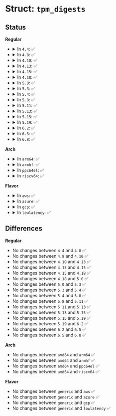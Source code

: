 # Struct: <code>tpm_digests</code>

## Status
<b>Regular</b>
<ul>
<li>
<details>
<summary>In <code>4.4</code>: ✅</summary>

```c
struct tpm_digests {
    unsigned char encauth[20];
    unsigned char pubauth[20];
    unsigned char xorwork[40];
    unsigned char xorhash[20];
    unsigned char nonceodd[20];
};
```
</details>
</li>
<li>
<details>
<summary>In <code>4.8</code>: ✅</summary>

```c
struct tpm_digests {
    unsigned char encauth[20];
    unsigned char pubauth[20];
    unsigned char xorwork[40];
    unsigned char xorhash[20];
    unsigned char nonceodd[20];
};
```
</details>
</li>
<li>
<details>
<summary>In <code>4.10</code>: ✅</summary>

```c
struct tpm_digests {
    unsigned char encauth[20];
    unsigned char pubauth[20];
    unsigned char xorwork[40];
    unsigned char xorhash[20];
    unsigned char nonceodd[20];
};
```
</details>
</li>
<li>
<details>
<summary>In <code>4.13</code>: ✅</summary>

```c
struct tpm_digests {
    unsigned char encauth[20];
    unsigned char pubauth[20];
    unsigned char xorwork[40];
    unsigned char xorhash[20];
    unsigned char nonceodd[20];
};
```
</details>
</li>
<li>
<details>
<summary>In <code>4.15</code>: ✅</summary>

```c
struct tpm_digests {
    unsigned char encauth[20];
    unsigned char pubauth[20];
    unsigned char xorwork[40];
    unsigned char xorhash[20];
    unsigned char nonceodd[20];
};
```
</details>
</li>
<li>
<details>
<summary>In <code>4.18</code>: ✅</summary>

```c
struct tpm_digests {
    unsigned char encauth[20];
    unsigned char pubauth[20];
    unsigned char xorwork[40];
    unsigned char xorhash[20];
    unsigned char nonceodd[20];
};
```
</details>
</li>
<li>
<details>
<summary>In <code>5.0</code>: ✅</summary>

```c
struct tpm_digests {
    unsigned char encauth[20];
    unsigned char pubauth[20];
    unsigned char xorwork[40];
    unsigned char xorhash[20];
    unsigned char nonceodd[20];
};
```
</details>
</li>
<li>
<details>
<summary>In <code>5.3</code>: ✅</summary>

```c
struct tpm_digests {
    unsigned char encauth[20];
    unsigned char pubauth[20];
    unsigned char xorwork[40];
    unsigned char xorhash[20];
    unsigned char nonceodd[20];
};
```
</details>
</li>
<li>
<details>
<summary>In <code>5.4</code>: ✅</summary>

```c
struct tpm_digests {
    unsigned char encauth[20];
    unsigned char pubauth[20];
    unsigned char xorwork[40];
    unsigned char xorhash[20];
    unsigned char nonceodd[20];
};
```
</details>
</li>
<li>
<details>
<summary>In <code>5.8</code>: ✅</summary>

```c
struct tpm_digests {
    unsigned char encauth[20];
    unsigned char pubauth[20];
    unsigned char xorwork[40];
    unsigned char xorhash[20];
    unsigned char nonceodd[20];
};
```
</details>
</li>
<li>
<details>
<summary>In <code>5.11</code>: ✅</summary>

```c
struct tpm_digests {
    unsigned char encauth[20];
    unsigned char pubauth[20];
    unsigned char xorwork[40];
    unsigned char xorhash[20];
    unsigned char nonceodd[20];
};
```
</details>
</li>
<li>
<details>
<summary>In <code>5.13</code>: ✅</summary>

```c
struct tpm_digests {
    unsigned char encauth[20];
    unsigned char pubauth[20];
    unsigned char xorwork[40];
    unsigned char xorhash[20];
    unsigned char nonceodd[20];
};
```
</details>
</li>
<li>
<details>
<summary>In <code>5.15</code>: ✅</summary>

```c
struct tpm_digests {
    unsigned char encauth[20];
    unsigned char pubauth[20];
    unsigned char xorwork[40];
    unsigned char xorhash[20];
    unsigned char nonceodd[20];
};
```
</details>
</li>
<li>
<details>
<summary>In <code>5.19</code>: ✅</summary>

```c
struct tpm_digests {
    unsigned char encauth[20];
    unsigned char pubauth[20];
    unsigned char xorwork[40];
    unsigned char xorhash[20];
    unsigned char nonceodd[20];
};
```
</details>
</li>
<li>
<details>
<summary>In <code>6.2</code>: ✅</summary>

```c
struct tpm_digests {
    unsigned char encauth[20];
    unsigned char pubauth[20];
    unsigned char xorwork[40];
    unsigned char xorhash[20];
    unsigned char nonceodd[20];
};
```
</details>
</li>
<li>
<details>
<summary>In <code>6.5</code>: ✅</summary>

```c
struct tpm_digests {
    unsigned char encauth[20];
    unsigned char pubauth[20];
    unsigned char xorwork[40];
    unsigned char xorhash[20];
    unsigned char nonceodd[20];
};
```
</details>
</li>
<li>
<details>
<summary>In <code>6.8</code>: ✅</summary>

```c
struct tpm_digests {
    unsigned char encauth[20];
    unsigned char pubauth[20];
    unsigned char xorwork[40];
    unsigned char xorhash[20];
    unsigned char nonceodd[20];
};
```
</details>
</li>
</ul>
<b>Arch</b>
<ul>
<li>
<details>
<summary>In <code>arm64</code>: ✅</summary>

```c
struct tpm_digests {
    unsigned char encauth[20];
    unsigned char pubauth[20];
    unsigned char xorwork[40];
    unsigned char xorhash[20];
    unsigned char nonceodd[20];
};
```
</details>
</li>
<li>
<details>
<summary>In <code>armhf</code>: ✅</summary>

```c
struct tpm_digests {
    unsigned char encauth[20];
    unsigned char pubauth[20];
    unsigned char xorwork[40];
    unsigned char xorhash[20];
    unsigned char nonceodd[20];
};
```
</details>
</li>
<li>
<details>
<summary>In <code>ppc64el</code>: ✅</summary>

```c
struct tpm_digests {
    unsigned char encauth[20];
    unsigned char pubauth[20];
    unsigned char xorwork[40];
    unsigned char xorhash[20];
    unsigned char nonceodd[20];
};
```
</details>
</li>
<li>
<details>
<summary>In <code>riscv64</code>: ✅</summary>

```c
struct tpm_digests {
    unsigned char encauth[20];
    unsigned char pubauth[20];
    unsigned char xorwork[40];
    unsigned char xorhash[20];
    unsigned char nonceodd[20];
};
```
</details>
</li>
</ul>
<b>Flavor</b>
<ul>
<li>
<details>
<summary>In <code>aws</code>: ✅</summary>

```c
struct tpm_digests {
    unsigned char encauth[20];
    unsigned char pubauth[20];
    unsigned char xorwork[40];
    unsigned char xorhash[20];
    unsigned char nonceodd[20];
};
```
</details>
</li>
<li>
<details>
<summary>In <code>azure</code>: ✅</summary>

```c
struct tpm_digests {
    unsigned char encauth[20];
    unsigned char pubauth[20];
    unsigned char xorwork[40];
    unsigned char xorhash[20];
    unsigned char nonceodd[20];
};
```
</details>
</li>
<li>
<details>
<summary>In <code>gcp</code>: ✅</summary>

```c
struct tpm_digests {
    unsigned char encauth[20];
    unsigned char pubauth[20];
    unsigned char xorwork[40];
    unsigned char xorhash[20];
    unsigned char nonceodd[20];
};
```
</details>
</li>
<li>
<details>
<summary>In <code>lowlatency</code>: ✅</summary>

```c
struct tpm_digests {
    unsigned char encauth[20];
    unsigned char pubauth[20];
    unsigned char xorwork[40];
    unsigned char xorhash[20];
    unsigned char nonceodd[20];
};
```
</details>
</li>
</ul>

## Differences
<b>Regular</b>
<ul>
<li>
No changes between <code>4.4</code> and <code>4.8</code> ✅
</li>
<li>
No changes between <code>4.8</code> and <code>4.10</code> ✅
</li>
<li>
No changes between <code>4.10</code> and <code>4.13</code> ✅
</li>
<li>
No changes between <code>4.13</code> and <code>4.15</code> ✅
</li>
<li>
No changes between <code>4.15</code> and <code>4.18</code> ✅
</li>
<li>
No changes between <code>4.18</code> and <code>5.0</code> ✅
</li>
<li>
No changes between <code>5.0</code> and <code>5.3</code> ✅
</li>
<li>
No changes between <code>5.3</code> and <code>5.4</code> ✅
</li>
<li>
No changes between <code>5.4</code> and <code>5.8</code> ✅
</li>
<li>
No changes between <code>5.8</code> and <code>5.11</code> ✅
</li>
<li>
No changes between <code>5.11</code> and <code>5.13</code> ✅
</li>
<li>
No changes between <code>5.13</code> and <code>5.15</code> ✅
</li>
<li>
No changes between <code>5.15</code> and <code>5.19</code> ✅
</li>
<li>
No changes between <code>5.19</code> and <code>6.2</code> ✅
</li>
<li>
No changes between <code>6.2</code> and <code>6.5</code> ✅
</li>
<li>
No changes between <code>6.5</code> and <code>6.8</code> ✅
</li>
</ul>
<b>Arch</b>
<ul>
<li>
No changes between <code>amd64</code> and <code>arm64</code> ✅
</li>
<li>
No changes between <code>amd64</code> and <code>armhf</code> ✅
</li>
<li>
No changes between <code>amd64</code> and <code>ppc64el</code> ✅
</li>
<li>
No changes between <code>amd64</code> and <code>riscv64</code> ✅
</li>
</ul>
<b>Flavor</b>
<ul>
<li>
No changes between <code>generic</code> and <code>aws</code> ✅
</li>
<li>
No changes between <code>generic</code> and <code>azure</code> ✅
</li>
<li>
No changes between <code>generic</code> and <code>gcp</code> ✅
</li>
<li>
No changes between <code>generic</code> and <code>lowlatency</code> ✅
</li>
</ul>

